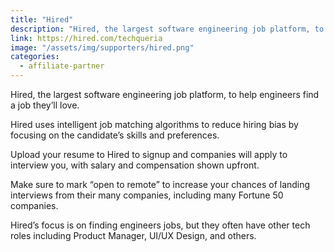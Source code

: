 ```yaml
---
title: "Hired"
description: "Hired, the largest software engineering job platform, to help engineers find a job they’ll love."
link: https://hired.com/techqueria
image: "/assets/img/supporters/hired.png"
categories:
  - affiliate-partner
---
```


Hired, the largest software engineering job platform, to help engineers find a job they’ll love.

Hired uses intelligent job matching algorithms to reduce hiring bias by focusing on the candidate’s skills and preferences.

Upload your resume to Hired to signup and companies will apply to interview you, with salary and compensation shown upfront.

Make sure to mark “open to remote” to increase your chances of landing interviews from their many companies, including many Fortune 50 companies.

Hired’s focus is on finding engineers jobs, but they often have other tech roles including Product Manager, UI/UX Design, and others.